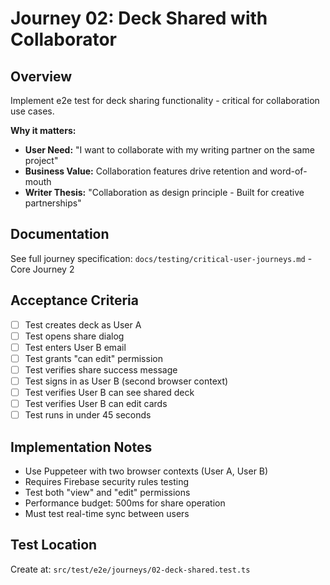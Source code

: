 # Journey 02: Deck Shared with Collaborator

## Overview
Implement e2e test for deck sharing functionality - critical for collaboration use cases.

**Why it matters:**
- **User Need:** "I want to collaborate with my writing partner on the same project"
- **Business Value:** Collaboration features drive retention and word-of-mouth
- **Writer Thesis:** "Collaboration as design principle - Built for creative partnerships"

## Documentation
See full journey specification: `docs/testing/critical-user-journeys.md` - Core Journey 2

## Acceptance Criteria
- [ ] Test creates deck as User A
- [ ] Test opens share dialog
- [ ] Test enters User B email
- [ ] Test grants "can edit" permission
- [ ] Test verifies share success message
- [ ] Test signs in as User B (second browser context)
- [ ] Test verifies User B can see shared deck
- [ ] Test verifies User B can edit cards
- [ ] Test runs in under 45 seconds

## Implementation Notes
- Use Puppeteer with two browser contexts (User A, User B)
- Requires Firebase security rules testing
- Test both "view" and "edit" permissions
- Performance budget: 500ms for share operation
- Must test real-time sync between users

## Test Location
Create at: `src/test/e2e/journeys/02-deck-shared.test.ts`
